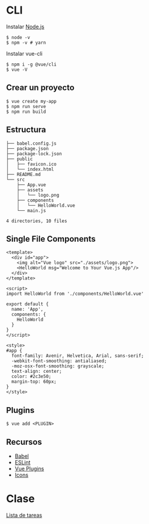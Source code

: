 # CLI

Instalar [Node.js](https://nodejs.org/es/download/)

    $ node -v
    $ npm -v # yarn

Instalar vue-cli

    $ npm i -g @vue/cli
    $ vue -V

## Crear un proyecto

    $ vue create my-app
    $ npm run serve
    $ npm run build

## Estructura
```
├── babel.config.js
├── package.json
├── package-lock.json
├── public
│   ├── favicon.ico
│   └── index.html
├── README.md
└── src
    ├── App.vue
    ├── assets
    │   └── logo.png
    ├── components
    │   └── HelloWorld.vue
    └── main.js

4 directories, 10 files
```


## Single File Components
```vue
<template>
  <div id="app">
    <img alt="Vue logo" src="./assets/logo.png">
    <HelloWorld msg="Welcome to Your Vue.js App"/>
  </div>
</template>

<script>
import HelloWorld from './components/HelloWorld.vue'

export default {
  name: 'App',
  components: {
    HelloWorld
  }
}
</script>

<style>
#app {
  font-family: Avenir, Helvetica, Arial, sans-serif;
  -webkit-font-smoothing: antialiased;
  -moz-osx-font-smoothing: grayscale;
  text-align: center;
  color: #2c3e50;
  margin-top: 60px;
}
</style>

```

## Plugins
    $ vue add <PLUGIN>

## Recursos

- [Babel](https://babeljs.io/)
- [ESLint](https://eslint.org/)
- [Vue Plugins](https://awesomejs.dev/for/vue-cli/)
- [Icons](https://www.w3schools.com/icons/fontawesome_icons_intro.asp)

# Clase
[Lista de tareas](https://github.com/RaulNovelo/curso-vuejs-adc/tree/master/resources/mod2)

